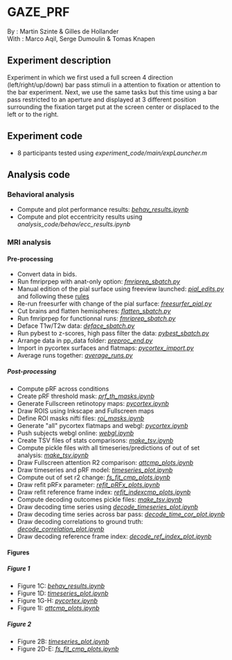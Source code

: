 # GAZE_PRF

By : Martin Szinte & Gilles de Hollander<br/>
With : Marco Aqil, Serge Dumoulin & Tomas Knapen<br/>

## Experiment description
Experiment in which we first used a full screen 4 direction (left/right/up/down)
bar pass stimuli in a attention to fixation or attention to the bar experiment.
Next, we use the same tasks but this time using a bar pass restricted to an aperture and 
displayed at 3 different position surrounding the fixation target put at the screen center 
or displaced to the left or to the right.<br/>

## Experiment code
* 8 participants tested using _experiment_code/main/expLauncher.m_

## Analysis code

### Behavioral analysis
* Compute and plot performance results: [_behav_results.ipynb_](analysis_code/behav/behav_results.ipynb)<br/>
* Compute and plot eccentricity results using _analysis_code/behav/ecc_results.ipynb_<br/>

### MRI analysis

#### Pre-processing
* Convert data in bids.<br/>
* Run fmriprpep with anat-only option: [_fmriprep_sbatch.py_](analysis_code/preproc/fmriprep_sbatch.py)<br/>
* Manual edition of the pial surface using freeview launched: [_pial_edits.py_](analysis_code/preproc/pial_edits.py) and following these [rules](http://surfer.nmr.mgh.harvard.edu/fswiki/FsTutorial/PialEditsV6.0)<br/>
* Re-run freesurfer with change of the pial surface: [_freesurfer_pial.py_](analysis_code/preproc/freesurfer_pial.py)<br/>
* Cut brains and flatten hemispheres: [_flatten_sbatch.py_](analysis_code/preproc/flatten_sbatch.py)<br/>
* Run fmriprpep for functionnal runs: [_fmriprep_sbatch.py_](analysis_code/preproc/fmriprep_sbatch.py)<br/>
* Deface T1w/T2w data: [_deface_sbatch.py_](analysis_code/preproc/deface_sbatch.py)<br/>
* Run pybest to z-scores, high pass filter the data: [_pybest_sbatch.py_](analysis_code/preproc/pybest_sbatch.py)<br/>
* Arrange data in pp_data folder: [_preproc_end.py_](analysis_code/preproc/preproc_end.py)<br/>
* Import in pycortex surfaces and flatmaps: [_pycortex_import.py_](analysis_code/preproc/pycortex_import.py)<br/>
* Average runs together: [_average_runs.py_](analysis_code/preproc/average_runs.py)<br/>

##### Post-processing
* Compute pRF across conditions 
* Create pRF threshold mask: [_prf_th_masks.ipynb_](analysis_code/prf/prf_th_masks.ipynb)<br/>
* Generate Fullscreen retinotopy maps: [_pycortex.ipynb_](analysis_code/prf/pycortex.ipynb)<br/>
* Draw ROIS using Inkscape and Fullscreen maps<br/>
* Define ROI masks nifti files: [_roi_masks.ipynb_](analysis_code/prf/roi_masks.ipynb)<br/>
* Generate "all" pycortex flatmaps and webgl: [_pycortex.ipynb_](analysis_code/prf/pycortex.ipynb)<br/>
* Push subjects webgl online: [_webgl.ipynb_](analysis_code/prf/webgl.ipynb)<br/>
* Create TSV files of stats comparisons: [_make_tsv.ipynb_](analysis_code/prf/make_tsv.ipynb)<br/>
* Compute pickle files with all timeseries/predictions of out of set analysis: [_make_tsv.ipynb_](analysis_code/prf/make_tsv.ipynb)<br/>
* Draw Fullscreen attention R2 comparison: [_attcmp_plots.ipynb_](analysis_code/prf/attcmp_plots.ipynb)<br/>
* Draw timeseries and pRF model: [_timeseries_plot.ipynb_](analysis_code/prf/timeseries_plot.ipynb)<br/>
* Compute out of set r2 change: [_fs_fit_cmp_plots.ipynb_](analysis_code/prf/fs_fit_cmp_plots.ipynb)<br/>
* Draw refit pRFx parameter: [_refit_pRFx_plots.ipynb_](analysis_code/prf/refit_pRFx_plots.ipynb)<br/>
* Draw refit reference frame index: [_refit_indexcmp_plots.ipynb_](analysis_code/prf/refit_indexcmp_plots.ipynb)<br/>
* Compute decoding outcomes pickle files: [_make_tsv.ipynb_](analysis_code/prf/make_tsv.ipynb)<br/>
* Draw decoding time series using [_decode_timeseries_plot.ipynb_](analysis_code/decode/decode_timeseries_plot.ipynb)<br/>
* Draw decoding time series across bar pass: [_decode_time_cor_plot.ipynb_](analysis_code/decode/decode_time_cor_plot.ipynb)<br/>
* Draw decoding correlations to ground truth: [_decode_correlation_plot.ipynb_](analysis_code/decode/decode_correlation_plot.ipynb)<br/>
* Draw decoding reference frame index: [_decode_ref_index_plot.ipynb_](analysis_code/decode/decode_ref_index_plot.ipynb)<br/>

#### Figures

##### Figure 1
* Figure 1C: [_behav_results.ipynb_](analysis_code/behav/behav_results.ipynb)<br/>
* Figure 1D: [_timeseries_plot.ipynb_](analysis_code/prf/timeseries_plot.ipynb)<br/>
* Figure 1G-H: [_pycortex.ipynb_](analysis_code/prf/pycortex.ipynb)<br/>
* Figure 1I: [_attcmp_plots.ipynb_](analysis_code/prf/attcmp_plots.ipynb)<br/>

##### Figure 2
* Figure 2B: [_timeseries_plot.ipynb_](analysis_code/prf/timeseries_plot.ipynb)<br/>
* Figure 2D-E: [_fs_fit_cmp_plots.ipynb_](analysis_code/prf/fs_fit_cmp_plots.ipynb)<br/>